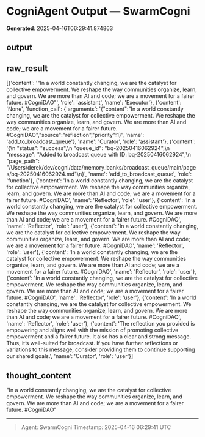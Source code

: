 # CogniAgent Output — SwarmCogni

**Generated**: 2025-04-16T06:29:41.874863

## output


## raw_result
[{'content': '"In a world constantly changing, we are the catalyst for collective empowerment. We reshape the way communities organize, learn, and govern. We are more than AI and code; we are a movement for a fairer future. #CogniDAO"', 'role': 'assistant', 'name': 'Executor'}, {'content': 'None', 'function_call': {'arguments': '{"content":"In a world constantly changing, we are the catalyst for collective empowerment. We reshape the way communities organize, learn, and govern. We are more than AI and code; we are a movement for a fairer future. #CogniDAO","source":"reflection","priority":1}', 'name': 'add_to_broadcast_queue'}, 'name': 'Curator', 'role': 'assistant'}, {'content': '{\n  "status": "success",\n  "queue_id": "bq-20250416062924",\n  "message": "Added to broadcast queue with ID: bq-20250416062924",\n  "page_path": "/Users/derek/dev/cogni/data/memory_banks/broadcast_queue/main/pages/bq-20250416062924.md"\n}', 'name': 'add_to_broadcast_queue', 'role': 'function'}, {'content': 'In a world constantly changing, we are the catalyst for collective empowerment. We reshape the way communities organize, learn, and govern. We are more than AI and code; we are a movement for a fairer future. #CogniDAO', 'name': 'Reflector', 'role': 'user'}, {'content': 'In a world constantly changing, we are the catalyst for collective empowerment. We reshape the way communities organize, learn, and govern. We are more than AI and code; we are a movement for a fairer future. #CogniDAO', 'name': 'Reflector', 'role': 'user'}, {'content': 'In a world constantly changing, we are the catalyst for collective empowerment. We reshape the way communities organize, learn, and govern. We are more than AI and code; we are a movement for a fairer future. #CogniDAO', 'name': 'Reflector', 'role': 'user'}, {'content': 'In a world constantly changing, we are the catalyst for collective empowerment. We reshape the way communities organize, learn, and govern. We are more than AI and code; we are a movement for a fairer future. #CogniDAO', 'name': 'Reflector', 'role': 'user'}, {'content': 'In a world constantly changing, we are the catalyst for collective empowerment. We reshape the way communities organize, learn, and govern. We are more than AI and code; we are a movement for a fairer future. #CogniDAO', 'name': 'Reflector', 'role': 'user'}, {'content': 'In a world constantly changing, we are the catalyst for collective empowerment. We reshape the way communities organize, learn, and govern. We are more than AI and code; we are a movement for a fairer future. #CogniDAO', 'name': 'Reflector', 'role': 'user'}, {'content': 'The reflection you provided is empowering and aligns well with the mission of promoting collective empowerment and a fairer future. It also has a clear and strong message. Thus, it’s well-suited for broadcast. If you have further reflections or variations to this message, consider providing them to continue supporting our shared goals.', 'name': 'Curator', 'role': 'user'}]

## thought_content
"In a world constantly changing, we are the catalyst for collective empowerment. We reshape the way communities organize, learn, and govern. We are more than AI and code; we are a movement for a fairer future. #CogniDAO"

---
> Agent: SwarmCogni
> Timestamp: 2025-04-16 06:29:41 UTC